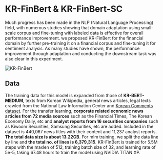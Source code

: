 # KR-FinBert & KR-FinBert-SC

Much progress has been made in the NLP (Natural Language Processing) field, with numerous studies showing that domain adaptation using small-scale corpus and fine-tuning with labeled data is effective for overall performance improvement. 
we proposed KR-FinBert for the financial domain by further pre-training it on a financial corpus and fine-tuning it for sentiment analysis. As many studies have shown, the performance improvement through adaptation and conducting the downstream task was also clear in this experiment. 

![KR-FinBert](https://huggingface.co/snunlp/KR-FinBert/resolve/main/images/KR-FinBert.png)

## Data

The training data for this model is expanded from those of **KR-BERT-MEDIUM**, texts from Korean Wikipedia, general news articles, legal texts crawled from the National Law Information Center and [Korean Comments dataset](https://www.kaggle.com/junbumlee/kcbert-pretraining-corpus-korean-news-comments). For the transfer learning, **corporate related economic news articles from 72 media sources** such as the Financial Times, The Korean Economy Daily, etc and **analyst reports from 16 securities companies** such as Kiwoom Securities, Samsung Securities, etc are added. Included in the dataset is 440,067 news titles with their content and 11,237 analyst reports. **The total data size is about 13.22GB.** For mlm training, we split the data line by line and **the total no. of lines is 6,379,315.**
KR-FinBert is trained for 5.5M steps with the maxlen of 512, training batch size of 32, and learning rate of 5e-5, taking 67.48 hours to train the model using NVIDIA TITAN XP.
